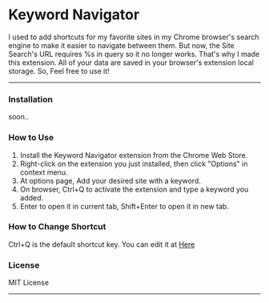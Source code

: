 # Keyword Navigator

I used to add shortcuts for my favorite sites in my Chrome browser's search engine to make it easier to navigate between them.
But now, the Site Search's URL requires %s in query so it no longer works. That's why I made this extension.
All of your data are saved in your browser's extension local storage.
So, Feel free to use it!

---

### Installation

soon..

### How to Use

1.  Install the Keyword Navigator extension from the Chrome Web Store.
2.  Right-click on the extension you just installed, then click "Options" in context menu.
3.  At options page, Add your desired site with a keyword.
4.  On browser, Ctrl+Q to activate the extension and type a keyword you added.
5.  Enter to open it in current tab, Shift+Enter to open it in new tab.

### How to Change Shortcut

Ctrl+Q is the default shortcut key.
You can edit it at [Here](chrome://extensions/shortcuts)

### License

MIT License

---
